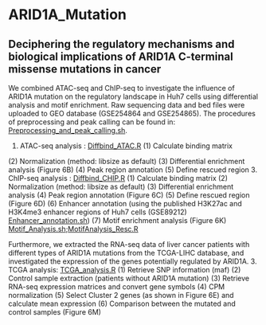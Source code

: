 # ARID1A_Mutation
## Deciphering the regulatory mechanisms and biological implications of ARID1A C-terminal missense mutations in cancer

We combined ATAC-seq and ChIP-seq to investigate the influence of ARID1A mutation on the regulatory landscape in Huh7 cells using differential analysis and motif enrichment. Raw sequencing data and bed files were uploaded to GEO database (GSE254864 and GSE254865). The procedures of preprocessing and peak calling can be found in: [Preprocessing_and_peak_calling.sh](./Preprocessing_and_peak_calling.sh). 
1. ATAC-seq analysis : [Diffbind_ATAC.R](./Diffbind_ATAC.R)
(1) Calculate binding matrix

(2) Normalization (method: libsize as default)
(3) Differential enrichment analysis (Figure 6B)
(4) Peak region annotation
(5) Define rescued region
3. ChIP-seq analysis : [Diffbind_CHIP.R](./Diffbind_CHIP.R)
   (1) Calculate binding matrix
   (2) Normalization (method: libsize as default)
   (3) Differential enrichment analysis
   (4) Peak region annotation (Figure 6C)
   (5) Define rescued region (Figure 6D)
   (6) Enhancer annotation (using the published H3K27ac and H3K4me3 enhancer regions of Huh7 cells (GSE89212) [Enhancer_annotation.sh](Enhancer_annotation.sh))
   (7) Motif enrichment analysis (Figure 6K) [Motif_Analysis.sh](Motif_Analysis.sh);[MotifAnalysis_Resc.R](MotifAnalysis_Resc.R)

Furthermore, we extracted the RNA-seq data of liver cancer patients with different types of ARID1A mutations from the TCGA-LIHC database, and investigated the expression of the genes potentially regulated by ARID1A.
3. TCGA analysis: [TCGA_analysis.R](TCGA_analysis.R)
   (1) Retrieve SNP information (maf)
   (2) Control sample extraction (patients without ARID1A mutation)
   (3) Retrieve RNA-seq expression matrices and convert gene symbols
   (4) CPM normalization
   (5) Select Cluster 2 genes (as shown in Figure 6E) and calculate mean expression
   (6) Comparison between the mutated and control samples (Figure 6M)
